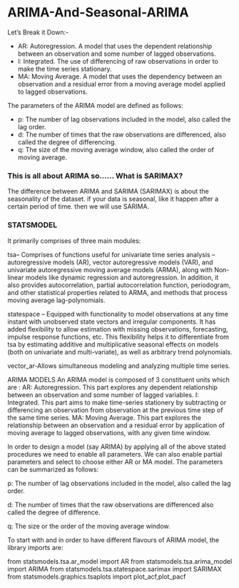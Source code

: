 # ARIMA-And-Seasonal-ARIMA
Let’s Break it Down:-
- AR: Autoregression. A model that uses the dependent relationship between an observation and some number of lagged observations.
- I: Integrated. The use of differencing of raw observations in order to make the time series stationary.
- MA: Moving Average. A model that uses the dependency between an observation and a residual error from a moving average model applied to lagged observations.

The parameters of the ARIMA model are defined as follows:
- p: The number of lag observations included in the model, also called the lag order.
- d: The number of times that the raw observations are differenced, also called the degree of differencing.
- q: The size of the moving average window, also called the order of moving average.

### This is all about ARIMA so…… What is SARIMAX?
The difference between ARIMA and SARIMA (SARIMAX) is about the seasonality of the dataset. if your data is seasonal, like it happen after a certain period of time. then we will use SARIMA.

### STATSMODEL
It primarily comprises of three main modules:

tsa– Comprises of functions useful for univariate time series analysis – autoregressive models (AR), vector autoregressive models (VAR), and univariate autoregressive moving average models (ARMA), along with Non-linear models like dynamic regression and autoregression. In addition, it also provides autocorrelation, partial autocorrelation function, periodogram, and other statistical properties related to ARMA, and methods that process moving average lag-polynomials.


statespace –  Equipped with functionality to model observations at any time instant with unobserved state vectors and irregular components. It has added flexibility to allow estimation with missing observations, forecasting, impulse response functions, etc. This flexibility helps it to differentiate from tsa by estimating additive and multiplicative seasonal effects on models (both on univariate and multi-variate), as well as arbitrary trend polynomials.

vector_ar-Allows simultaneous modeling and analyzing multiple time series.

ARIMA MODELS
An ARIMA model is composed of 3 constituent units which are :
AR: Autoregression. This part explores any dependent relationship between an observation and some number of lagged variables.
I: Integrated. This part aims to make time-series stationery by subtracting or differencing an observation from observation at the previous time step of the same time series.
MA: Moving Average. This part explores the relationship between an observation and a residual error by application of moving average to lagged observations, with any given time window.

In order to design a model (say ARIMA) by applying all of the above stated procedures we need to enable all parameters. We can also enable partial parameters and select to choose either AR or MA model. The parameters can be summarized as follows:

p: The number of lag observations included in the model, also called the lag order.

d: The number of times that the raw observations are differenced also called the degree of difference.

q: The size or the order of the moving average window.

To start with and in order to have different flavours of ARIMA model, the library imports are:


from statsmodels.tsa.ar_model import AR
from statsmodels.tsa.arima_model import ARIMA
from statsmodels.tsa.statespace.sarimax import SARIMAX
from statsmodels.graphics.tsaplots import plot_acf,plot_pacf
